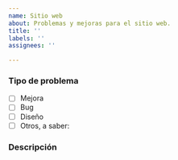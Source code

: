 ```yaml
---
name: Sitio web
about: Problemas y mejoras para el sitio web.
title: ''
labels: ''
assignees: ''

---
```


<!-- Antes de abrir un nuevo número, busque números duplicados o cerrados -->


### Tipo de problema <!-- Cambie el que se aplica a `[x]` -->

- [ ] Mejora
- [ ] Bug
- [ ] Diseño
- [ ] Otros, a saber:

### Descripción


<!--
Cualquier cosa relevante, por ejemplo:
   - Para mejoras: un ejemplo de un caso de uso
   - Para errores (bugs): Falla en la API JWLV, "Pasos para reproducir" y "Comportamiento esperado"
   - Para el diseño: una ilustración de tu idea.
   - etc.
-->
